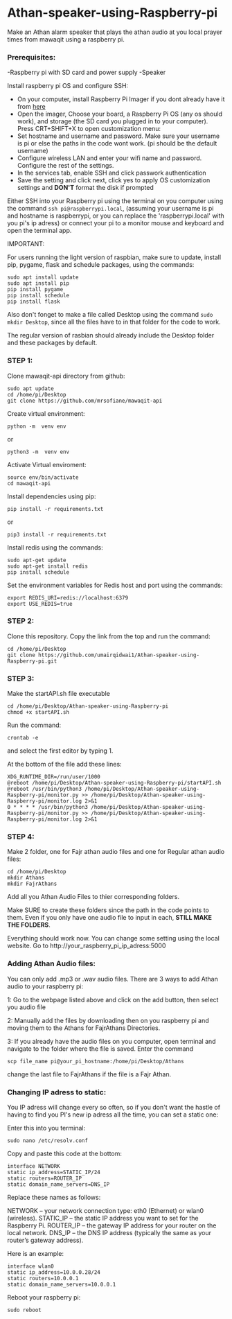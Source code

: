 # Athan-speaker-using-Raspberry-pi
Make an Athan alarm speaker that plays the athan audio at you local prayer times from mawaqit using a raspberry pi.

### Prerequisites: 
 -Raspberry pi with SD card and power supply
 -Speaker

Install raspberry pi OS and configure SSH:
 - On your computer, install Raspberry Pi Imager if you dont already have it from [here](https://www.raspberrypi.com/software/)
 - Open the imager, Choose your board, a Raspberry Pi OS (any os should work), and storage (the SD card you plugged in to your computer).
Press CRT+SHIFT+X to open customization menu: 
 - Set hostname and username and password. Make sure your username is pi or else the paths in the code wont work. (pi should be the default username)
 - Configure wireless LAN and enter your wifi name and password. Configure the rest of the settings.
 - In the services tab, enable SSH and click passwork authentication
 - Save the setting and click next, click yes to apply OS customization settings and **DON'T** format the disk if prompted

Either SSH into your Raspberry pi using the terminal on you computer using the command `ssh pi@raspberrypi.local`, (assuming your username is pi and hostname is raspberrypi, or you can replace the 'raspberrypi.local' with you pi's ip adress) or connect your pi to a monitor mouse and keyboard and open the terminal app.

IMPORTANT:

For users running the light version of raspbian, make sure to update, install pip, pygame, flask and schedule packages, using the commands:
```
sudo apt install update
sudo apt install pip
pip install pygame
pip install schedule
pip install flask
```
Also don't fonget to make a file called Desktop using the command `sudo mkdir Desktop`, since all the files have to in that folder for the code to work.

The regular version of rasbian should already include the Desktop folder and these packages by default.

### STEP 1:
Clone mawaqit-api directory from github:

```
sudo apt update
cd /home/pi/Desktop
git clone https://github.com/mrsofiane/mawaqit-api
```

Create virtual environment:
```
python -m  venv env
```
or
```
python3 -m  venv env
```
Activate Virtual enviroment:
```
source env/bin/activate
cd mawaqit-api
```
Install dependencies using pip:
```
pip install -r requirements.txt
```
or 
```
pip3 install -r requirements.txt
```
Install redis using the commands:
```
sudo apt-get update
sudo apt-get install redis
pip install schedule
```
Set the environment variables for Redis host and port using the commands:
```
export REDIS_URI=redis://localhost:6379
export USE_REDIS=true
```


### STEP 2:

Clone this repository. Copy the link from the top and run the command: 
```
cd /home/pi/Desktop
git clone https://github.com/umairqidwai1/Athan-speaker-using-Raspberry-pi.git
```


### STEP 3:
Make the startAPI.sh file executable
```
cd /home/pi/Desktop/Athan-speaker-using-Raspberry-pi
chmod +x startAPI.sh
```
Run the command:
```
crontab -e
```
and select the first editor by typing 1.

At the bottom of the file add these lines:
```
XDG_RUNTIME_DIR=/run/user/1000
@reboot /home/pi/Desktop/Athan-speaker-using-Raspberry-pi/startAPI.sh
@reboot /usr/bin/python3 /home/pi/Desktop/Athan-speaker-using-Raspberry-pi/monitor.py >> /home/pi/Desktop/Athan-speaker-using-Raspberry-pi/monitor.log 2>&1
0 * * * * /usr/bin/python3 /home/pi/Desktop/Athan-speaker-using-Raspberry-pi/monitor.py >> /home/pi/Desktop/Athan-speaker-using-Raspberry-pi/monitor.log 2>&1
```


### STEP 4:
Make 2 folder, one for Fajr athan audio files and one for Regular athan audio files:
```
cd /home/pi/Desktop
mkdir Athans
mkdir FajrAthans
```
Add all you Athan Audio Files to thier corresponding folders.

Make SURE to create these folders since the path in the code points to them. Even if you only have one audio file to input in each, **STILL MAKE THE FOLDERS**.


Everything should work now. You can change some setting using the local website. Go to  http://your_raspberry_pi_ip_adress:5000


### Adding Athan Audio files:

You can only add .mp3 or .wav audio files. There are 3 ways to add Athan audio to your raspberry pi:

1: Go to the webpage listed above and click on the add button, then select you audio file

2: Manually add the files by downloading then on you raspberry pi and moving them to the Athans for FajrAthans Directories.

3: If you already have the audio files on you computer, open terminal and navigate to the folder where the file is saved. Enter the command 
```
scp file_name pi@your_pi_hostname:/home/pi/Desktop/Athans
```
change the last file to FajrAthans if the file is a Fajr Athan.

### Changing IP adress to static:

You IP adress will change every so often, so if you don't want the hastle of having to find you PI's new ip adress all the time, you can set a static one:

Enter this into you terminal:
```
sudo nano /etc/resolv.conf
```

Copy and paste this code at the bottom:
```
interface NETWORK 
static ip_address=STATIC_IP/24
static routers=ROUTER_IP 
static domain_name_servers=DNS_IP
```

Replace these names as follows:

NETWORK – your network connection type: eth0 (Ethernet) or wlan0 (wireless).
STATIC_IP – the static IP address you want to set for the Raspberry Pi.
ROUTER_IP – the gateway IP address for your router on the local network.
DNS_IP – the DNS IP address (typically the same as your router’s gateway address).

Here is an example:
```
interface wlan0
static ip_address=10.0.0.28/24
static routers=10.0.0.1
static domain_name_servers=10.0.0.1
```

Reboot your raspberry pi:
```
sudo reboot
```
